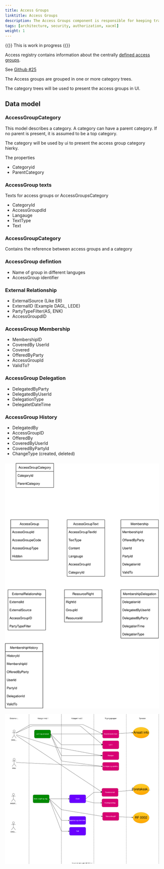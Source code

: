 ```yaml
---
title: Access Groups
linktitle: Access Groups
description: The Access Groups component is responsible for keeping track of membership of different Access Groups defined in Altinn. 
tags: [architecture, security, authorization, xacml]
weight: 1
---
```


{{<notice warning>}}
This is work in progress
{{</notice>}}

Access registry contains information about the centrally  [defined access groups](https://docs.altinn.studio/technology/solutions/altinn-platform/authorization/accessgroups/type-accessgroups/). 

See [Github #25](https://github.com/Altinn/altinn-authorization/issues/25)

The Access groups are grouped in one or more category trees. 

The category trees will be used to present the access groups in UI.

## Data model

### AccessGroupCategory

This model describes a category. A category can have a parent category. If no parent is present, it is assumed to be a top category.

The category will be used by ui to present the access group category hierky.

The properties
- Categoryid
- ParentCategory

### AccessGroup texts

Texts for access groups or AccessGroupsCategory

- CategoryId
- AccessGroupdId
- Langauge
- TextType
- Text

### AccessGroupCategory

Contains the reference between access groups and a category

### AccessGroup defintion

- Name of group in different languges
- AccessGroup identifier

### External Relationship

- ExternalSource (Like ER) 
- ExternalID (Example DAGL, LEDE)
- PartyTypeFilter(AS, ENK)
- AccessGroupdID 

### AccessGroup Membership

- MembershipID
- CoveredBy UserId
- Covered
- OfferedByParty
- AccessGroupId
- ValidTo?

### AccessGroup Delegation

- DelegatedByParty
- DelegatedByUserId
- DelegationType
- DelegatetDateTime

### AccessGroup History

- DelegatedBy
- AccessGroupID
- OfferedBy
- CoveredByUserId
- CoveredByPartyId
- ChangeType (created, deleted)

### 

![Hierar](dbmodel.drawio.svg "Db model")


![Hierar](hierchy.drawio.svg "Db model")


